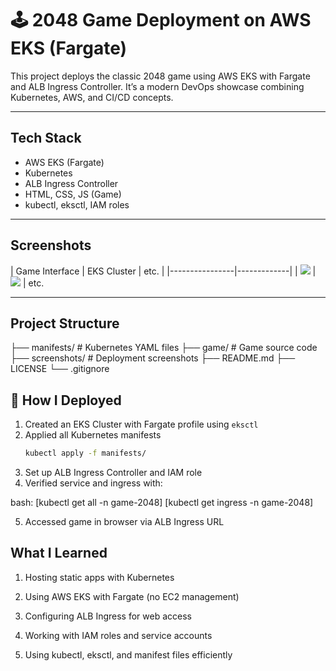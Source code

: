 # 🕹️ 2048 Game Deployment on AWS EKS (Fargate)

This project deploys the classic 2048 game using AWS EKS with Fargate and ALB Ingress Controller. It’s a modern DevOps showcase combining Kubernetes, AWS, and CI/CD concepts.

---

##  Tech Stack

- AWS EKS (Fargate)
- Kubernetes
- ALB Ingress Controller
- HTML, CSS, JS (Game)
- kubectl, eksctl, IAM roles

---

##  Screenshots

| Game Interface | EKS Cluster | etc. |
|----------------|-------------|
| ![](./screenshots/2048-Game-Console.png) | ![](./screenshots/EKS-cluster.png) | etc.

---

##  Project Structure

├── manifests/ # Kubernetes YAML files
├── game/ # Game source code
├── screenshots/ # Deployment screenshots
├── README.md
├── LICENSE
└── .gitignore

## 🚀 How I Deployed

1. Created an EKS Cluster with Fargate profile using `eksctl`
2. Applied all Kubernetes manifests  
   ```bash
   kubectl apply -f manifests/
3. Set up ALB Ingress Controller and IAM role
4. Verified service and ingress with:

bash:
[kubectl get all -n game-2048]
[kubectl get ingress -n game-2048]

5. Accessed game in browser via ALB Ingress URL

##  What I Learned
1. Hosting static apps with Kubernetes

2. Using AWS EKS with Fargate (no EC2 management)

3. Configuring ALB Ingress for web access

4. Working with IAM roles and service accounts

5. Using kubectl, eksctl, and manifest files efficiently

